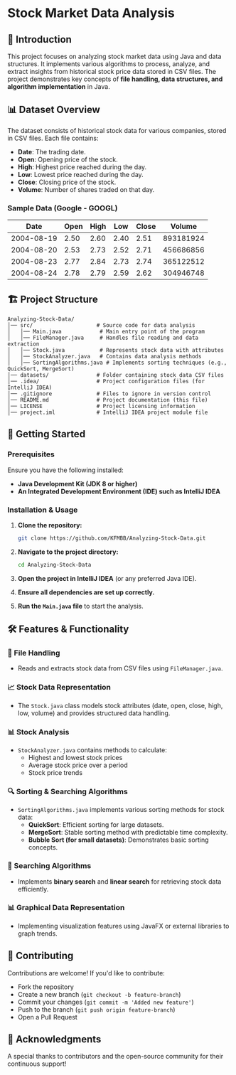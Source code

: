# Stock Market Data Analysis

## 📌 Introduction

This project focuses on analyzing stock market data using Java and data structures. It implements various algorithms to process, analyze, and extract insights from historical stock price data stored in CSV files. The project demonstrates key concepts of **file handling, data structures, and algorithm implementation** in Java.

## 📊 Dataset Overview

The dataset consists of historical stock data for various companies, stored in CSV files. Each file contains:

- **Date**: The trading date.
- **Open**: Opening price of the stock.
- **High**: Highest price reached during the day.
- **Low**: Lowest price reached during the day.
- **Close**: Closing price of the stock.
- **Volume**: Number of shares traded on that day.

### Sample Data (Google - GOOGL)

| Date       | Open | High | Low  | Close | Volume    |
|------------|------|------|------|-------|-----------|
| 2004-08-19 | 2.50 | 2.60 | 2.40 | 2.51  | 893181924 |
| 2004-08-20 | 2.53 | 2.73 | 2.52 | 2.71  | 456686856 |
| 2004-08-23 | 2.77 | 2.84 | 2.73 | 2.74  | 365122512 |
| 2004-08-24 | 2.78 | 2.79 | 2.59 | 2.62  | 304946748 |

## 🏗️ Project Structure

```
Analyzing-Stock-Data/
│── src/                    # Source code for data analysis
│   │── Main.java            # Main entry point of the program
│   │── FileManager.java     # Handles file reading and data extraction
│   │── Stock.java           # Represents stock data with attributes
│   │── StockAnalyzer.java   # Contains data analysis methods
│   │── SortingAlgorithms.java # Implements sorting techniques (e.g., QuickSort, MergeSort)
│── datasets/               # Folder containing stock data CSV files
│── .idea/                  # Project configuration files (for IntelliJ IDEA)
│── .gitignore              # Files to ignore in version control
│── README.md               # Project documentation (this file)
│── LICENSE                 # Project licensing information
│── project.iml             # IntelliJ IDEA project module file
```

## 🚀 Getting Started

### Prerequisites

Ensure you have the following installed:
- **Java Development Kit (JDK 8 or higher)**
- **An Integrated Development Environment (IDE) such as IntelliJ IDEA**

### Installation & Usage

1. **Clone the repository:**
   ```bash
   git clone https://github.com/KFMBB/Analyzing-Stock-Data.git
   ```

2. **Navigate to the project directory:**
   ```bash
   cd Analyzing-Stock-Data
   ```

3. **Open the project in IntelliJ IDEA** (or any preferred Java IDE).

4. **Ensure all dependencies are set up correctly.**

5. **Run the `Main.java` file** to start the analysis.

## 🛠️ Features & Functionality

### 📂 File Handling
- Reads and extracts stock data from CSV files using `FileManager.java`.

### 📈 Stock Data Representation
- The `Stock.java` class models stock attributes (date, open, close, high, low, volume) and provides structured data handling.

### 📊 Stock Analysis
- `StockAnalyzer.java` contains methods to calculate:
  - Highest and lowest stock prices
  - Average stock price over a period
  - Stock price trends

### 🔍 Sorting & Searching Algorithms
- `SortingAlgorithms.java` implements various sorting methods for stock data:
  - **QuickSort**: Efficient sorting for large datasets.
  - **MergeSort**: Stable sorting method with predictable time complexity.
  - **Bubble Sort (for small datasets)**: Demonstrates basic sorting concepts.

### 🔎 Searching Algorithms
- Implements **binary search** and **linear search** for retrieving stock data efficiently.

### 📊 Graphical Data Representation
- Implementing visualization features using JavaFX or external libraries to graph trends.

## 🤝 Contributing

Contributions are welcome! If you'd like to contribute:
- Fork the repository
- Create a new branch (`git checkout -b feature-branch`)
- Commit your changes (`git commit -m 'Added new feature'`)
- Push to the branch (`git push origin feature-branch`)
- Open a Pull Request

## 🙌 Acknowledgments

A special thanks to contributors and the open-source community for their continuous support!

